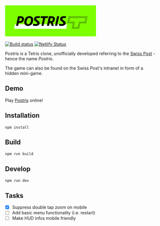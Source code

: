 [![Postris Logo](https://github.com/winkula/postris/raw/main/src/assets/images/logo.png)](https://postris.netlify.app)

[![Build status](https://github.com/winkula/postris/actions/workflows/ci.yml/badge.svg)](https://github.com/winkula/postris/actions)
[![Netlify Status](https://api.netlify.com/api/v1/badges/c49e52d9-4d27-4370-953a-fc413c8e1dc6/deploy-status)](https://app.netlify.com/sites/postris/deploys)

Postris is a Tetris clone, unofficially developed referring to the [Swiss Post](https://www.post.ch/) - hence the name *Post*ris.

The game can also be found on the Swiss Post's intranet in form of a hidden mini-game.

## Demo

Play [Postris](https://postris.netlify.app/) online!

## Installation

```
npm install
```

## Build

```
npm run build
```

## Develop

```
npm run dev
```

## Tasks

- [X] Suppress double tap zoom on mobile
- [ ] Add basic menu functionality (i.e. restart)
- [ ] Make HUD infos mobile friendly
